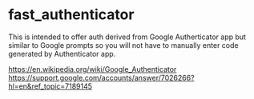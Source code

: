 # fast_authenticator

This is intended to offer auth derived from Google Autherticator app but similar to Google prompts so you will not have to manually enter code generated by Authenticator app.

https://en.wikipedia.org/wiki/Google_Authenticator  
https://support.google.com/accounts/answer/7026266?hl=en&ref_topic=7189145
